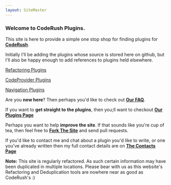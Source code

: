 ```yaml
---
layout: SiteMaster
---
```

### Welcome to CodeRush Plugins.
This site is here to provide a simple one stop shop for finding plugins for [**CodeRush**](http://devexpress.com/CodeRush).

Initially I'll be adding the plugins whose source is stored here on github, but I'll also be happy enough to add references to plugins held elsewhere.

<a href="RefactoringPlugins.html" class="btn btn-primary">Refactoring Plugins</a>

<a href="CodeProviderPlugins.html"><div class="btn btn-primary">CodeProvider Plugins</div></a>

<a href="NavigationPlugins.html"><div class="btn btn-primary">Navigation Plugins</div></a>

Are you **new here**? Then perhaps you'd like to check out [**Our FAQ**](./FAQ.html). 

If you want to **get straight to the plugins**, then you;ll want to checkout [**Our Plugins Page**](./Plugins.html) 

Perhaps you want to help **improve the site**. If that sounds like you're cup of tea, then feel free to [**Fork The Site**](https://github.com/RoryBecker/CodeRushPlugins) and send pull requests. 

If you'd like to contact me and chat about a plugin you'd like to write, or one you've already written then my full contact details are on [**The Contacts Page**](./Contact.html)

**Note:** 
This site is regularly refactored. As such certain information may have been duplicated in multiple locations.
Please bear with us as this website's Refactoring and Deduplication tools are nowhere near as good as CodeRush's :)

